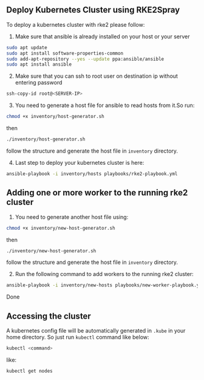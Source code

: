 ## Deploy Kubernetes Cluster using RKE2Spray

To deploy a kubernetes cluster with rke2 please follow:

1. Make sure that ansible is already installed on your host or your server

```bash
sudo apt update
sudo apt install software-properties-common
sudo add-apt-repository --yes --update ppa:ansible/ansible
sudo apt install ansible
```

2. Make sure that you can ssh to root user on destination ip without entering password 

```bash
ssh-copy-id root@<SERVER-IP>
```

3. You need to generate a host file for ansible to read hosts from it.So run:

```bash
chmod +x inventory/host-generator.sh
```

then

```bash
./inventory/host-generator.sh
```

follow the structure and generate the host file in `inventory` directory.

4. Last step to deploy your kubernetes cluster is here:

```bash
ansible-playbook -i inventory/hosts playbooks/rke2-playbook.yml
```

## Adding one or more worker to the running rke2 cluster


1. You need to generate another host file using:

```bash
chmod +x inventory/new-host-generator.sh
```

then

```bash
./inventory/new-host-generator.sh
```

follow the structure and generate the host file in `inventory` directory.

2. Run the following command to add workers to the running rke2 cluster:

```bash
ansible-playbook -i inventory/new-hosts playbooks/new-worker-playbook.yml
```

Done

## Accessing the cluster

A kubernetes config file will be automatically generated in
`.kube` in your home directory. So just run `kubectl` command like below:

```bash
kubectl <command>
```

like:

```bash
kubectl get nodes
```
